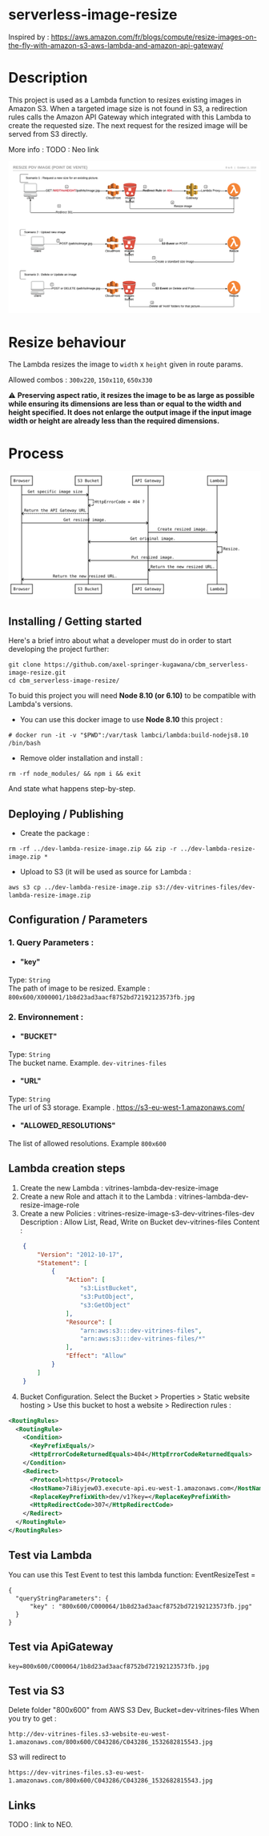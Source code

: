 

# serverless-image-resize
Inspired by : https://aws.amazon.com/fr/blogs/compute/resize-images-on-the-fly-with-amazon-s3-aws-lambda-and-amazon-api-gateway/

# Description

This project is used as a Lambda function to resizes existing images in Amazon S3.
When a targeted image size is not found in S3, a redirection rules calls the Amazon API Gateway which integrated with this Lambda to create the requested size.
The next request for the resized image will be served from S3 directly.

More info : TODO : Neo link

![Sequence Diagram](./Architecture.png)

# Resize behaviour

The Lambda resizes the image to `width` x `height` given in route params.

Allowed combos : `300x220`, `150x110`, `650x330`


:warning: **Preserving aspect ratio, it resizes the image to be as large as possible while ensuring its dimensions are less than or equal to the width and height specified.
It does not enlarge the output image if the input image width or height are already less than the required dimensions.** 

# Process

![Sequence Diagram](./diagram.svg)

## Installing / Getting started

Here's a brief intro about what a developer must do in order to start developing the project further:

```shell
git clone https://github.com/axel-springer-kugawana/cbm_serverless-image-resize.git
cd cbm_serverless-image-resize/
```
To buid this project you will need **Node 8.10 (or 6.10)** to be compatible with Lambda's versions.

- You can use this docker image to use **Node 8.10** this project :
```shell
# docker run -it -v "$PWD":/var/task lambci/lambda:build-nodejs8.10 /bin/bash
```
- Remove older installation and install : 
```shell
rm -rf node_modules/ && npm i && exit
```

And state what happens step-by-step.

## Deploying / Publishing

- Create the package :
```shell
rm -rf ../dev-lambda-resize-image.zip && zip -r ../dev-lambda-resize-image.zip *
```
- Upload to S3 (it will be used as source for Lambda :
```shell
aws s3 cp ../dev-lambda-resize-image.zip s3://dev-vitrines-files/dev-lambda-resize-image.zip
```

## Configuration / Parameters


### 1. Query Parameters :
- #### "key"
Type: `String`  
The path of image to be resized. Example : `800x600/X000001/1b8d23ad3aacf8752bd72192123573fb.jpg`

### 2. Environnement :
- #### "BUCKET"
Type: `String`  
The bucket name. Example. `dev-vitrines-files`
- #### "URL"
Type: `String`  
The url of S3 storage. Example . https://s3-eu-west-1.amazonaws.com/
- #### "ALLOWED_RESOLUTIONS"
The list of allowed resolutions. Example `800x600`


## Lambda creation steps

1. Create the new Lambda : vitrines-lambda-dev-resize-image
2. Create a new Role and attach it to the Lambda   : vitrines-lambda-dev-resize-image-role
3. Create a new Policies : vitrines-resize-image-s3-dev-vitrines-files-dev
Description : Allow List, Read, Write on Bucket dev-vitrines-files
Content : 
```JSON
    {
        "Version": "2012-10-17",
        "Statement": [
            {
                "Action": [
                    "s3:ListBucket",
                    "s3:PutObject",
                    "s3:GetObject"
                ],
                "Resource": [
                    "arn:aws:s3:::dev-vitrines-files",
                    "arn:aws:s3:::dev-vitrines-files/*"
                ],
                "Effect": "Allow"
            }
        ]
    }
```
4. Bucket Configuration.
Select the Bucket > Properties > Static website hosting > Use this bucket to host a website > Redirection rules :
```XML
<RoutingRules>
  <RoutingRule>
    <Condition>
      <KeyPrefixEquals/>
      <HttpErrorCodeReturnedEquals>404</HttpErrorCodeReturnedEquals>
    </Condition>
    <Redirect>
      <Protocol>https</Protocol>
      <HostName>7i8iyjew03.execute-api.eu-west-1.amazonaws.com</HostName>
      <ReplaceKeyPrefixWith>dev/v1?key=</ReplaceKeyPrefixWith>
      <HttpRedirectCode>307</HttpRedirectCode>
    </Redirect>
  </RoutingRule>
</RoutingRules>
```


## Test via Lambda

You can use this Test Event to test this lambda function:
EventResizeTest = 
```
{
  "queryStringParameters": {
      "key" : "800x600/C000064/1b8d23ad3aacf8752bd72192123573fb.jpg"
  }
}
```

## Test via ApiGateway
```
key=800x600/C000064/1b8d23ad3aacf8752bd72192123573fb.jpg
```

## Test via S3

Delete folder "800x600" from  AWS S3 Dev, Bucket=dev-vitrines-files
When you try to get :
```
http://dev-vitrines-files.s3-website-eu-west-1.amazonaws.com/800x600/C043286/C043286_1532682815543.jpg
```
S3 will redirect to
```
https://dev-vitrines-files.s3-eu-west-1.amazonaws.com/800x600/C043286/C043286_1532682815543.jpg
```

## Links

TODO : link to NEO.
